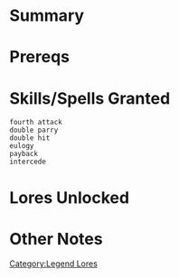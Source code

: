 # Summary

# Prereqs

# Skills/Spells Granted

`fourth attack`  
`double parry`  
`double hit`  
`eulogy`  
`payback`  
`intercede`

# Lores Unlocked

# Other Notes

[Category:Legend Lores](Category:Legend_Lores "wikilink")
